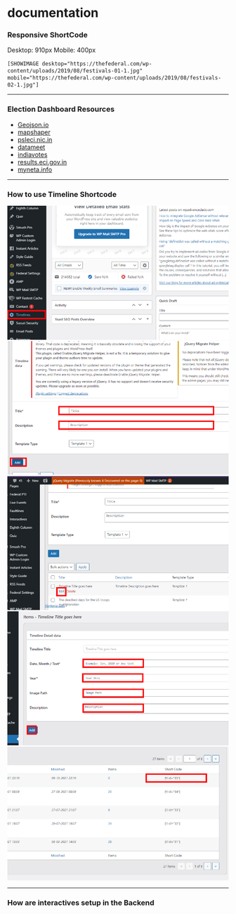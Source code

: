 # documentation


### Responsive ShortCode

Desktop: 910px
Mobile: 400px

```
[SHOWIMAGE desktop="https://thefederal.com/wp-content/uploads/2019/08/festivals-01-1.jpg" mobile="https://thefederal.com/wp-content/uploads/2019/08/festivals-02-1.jpg"]  
```

<hr>

### Election Dashboard Resources

- [Geojson.io](https://geojson.io)
- [mapshaper](https://mapshaper.org/)
- [psleci.nic.in](http://psleci.nic.in/)
- [datameet](http://projects.datameet.org/maps/)
- [indiavotes](https://www..com/)
- [results.eci.gov.in](https://results.eci.gov.in/)
- [myneta.info](https://www.myneta.info/)

<hr>

### How to use Timeline Shortcode

![Timeline-Step-1](timeline-tut/timeline-step-1.jpg)
![Timeline-Step-2](timeline-tut/timeline-step-2.jpg)
![Timeline-Step-3](timeline-tut/timeline-step-3.jpg)
![Timeline-Step-4](timeline-tut/timeline-step-4.jpg)
![Timeline-Step-5](timeline-tut/timeline-step-5.jpg)


<hr>

### How are interactives setup in the Backend
